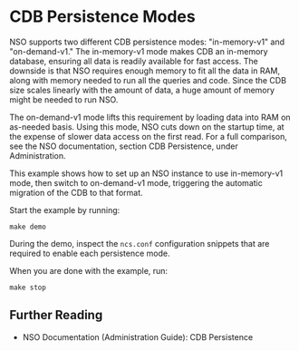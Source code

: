 CDB Persistence Modes
=====================

NSO supports two different CDB persistence modes: "in-memory-v1" and
"on-demand-v1." The in-memory-v1 mode makes CDB an in-memory database,
ensuring all data is readily available for fast access. The downside is
that NSO requires enough memory to fit all the data in RAM, along with
memory needed to run all the queries and code. Since the CDB size scales
linearly with the amount of data, a huge amount of memory might be needed
to run NSO.

The on-demand-v1 mode lifts this requirement by loading data into RAM on
as-needed basis. Using this mode, NSO cuts down on the startup time, at
the expense of slower data access on the first read. For a full comparison,
see the NSO documentation, section CDB Persistence, under Administration.

This example shows how to set up an NSO instance to use in-memory-v1 mode,
then switch to on-demand-v1 mode, triggering the automatic migration of
the CDB to that format.

Start the example by running:

    make demo

During the demo, inspect the `ncs.conf` configuration snippets that are
required to enable each persistence mode.

When you are done with the example, run:

    make stop

Further Reading
---------------

+ NSO Documentation (Administration Guide): CDB Persistence
